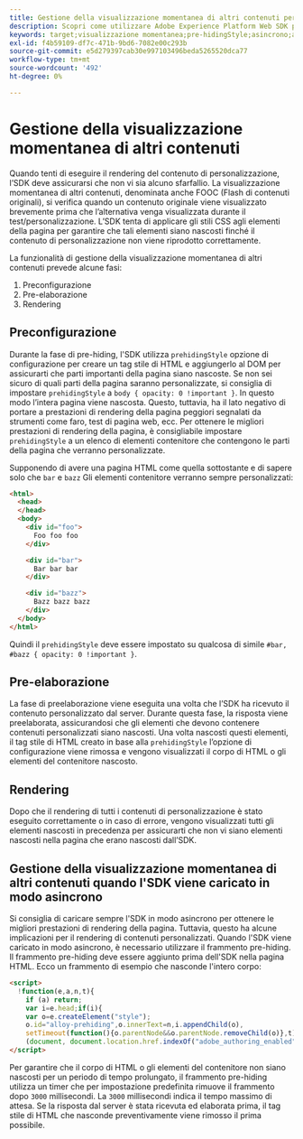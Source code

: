 ```yaml
---
title: Gestione della visualizzazione momentanea di altri contenuti per esperienze personalizzate tramite l’SDK per web di Adobe Experience Platform
description: Scopri come utilizzare Adobe Experience Platform Web SDK per gestire la visualizzazione momentanea di altri contenuti sulle esperienze utente.
keywords: target;visualizzazione momentanea;pre-hidingStyle;asincrono;asincrono;
exl-id: f4b59109-df7c-471b-9bd6-7082e00c293b
source-git-commit: e5d279397cab30e997103496beda5265520dca77
workflow-type: tm+mt
source-wordcount: '492'
ht-degree: 0%

---
```


# Gestione della visualizzazione momentanea di altri contenuti

Quando tenti di eseguire il rendering del contenuto di personalizzazione, l’SDK deve assicurarsi che non vi sia alcuno sfarfallio. La visualizzazione momentanea di altri contenuti, denominata anche FOOC (Flash di contenuti originali), si verifica quando un contenuto originale viene visualizzato brevemente prima che l’alternativa venga visualizzata durante il test/personalizzazione. L’SDK tenta di applicare gli stili CSS agli elementi della pagina per garantire che tali elementi siano nascosti finché il contenuto di personalizzazione non viene riprodotto correttamente.

La funzionalità di gestione della visualizzazione momentanea di altri contenuti prevede alcune fasi:

1. Preconfigurazione
1. Pre-elaborazione
1. Rendering

## Preconfigurazione

Durante la fase di pre-hiding, l&#39;SDK utilizza `prehidingStyle` opzione di configurazione per creare un tag stile di HTML e aggiungerlo al DOM per assicurarti che parti importanti della pagina siano nascoste. Se non sei sicuro di quali parti della pagina saranno personalizzate, si consiglia di impostare `prehidingStyle` a `body { opacity: 0 !important }`. In questo modo l’intera pagina viene nascosta. Questo, tuttavia, ha il lato negativo di portare a prestazioni di rendering della pagina peggiori segnalati da strumenti come faro, test di pagina web, ecc. Per ottenere le migliori prestazioni di rendering della pagina, è consigliabile impostare `prehidingStyle` a un elenco di elementi contenitore che contengono le parti della pagina che verranno personalizzate.

Supponendo di avere una pagina HTML come quella sottostante e di sapere solo che `bar` e `bazz` Gli elementi contenitore verranno sempre personalizzati:

```html
<html>
  <head>
  </head>
  <body>
    <div id="foo">
      Foo foo foo
    </div>

    <div id="bar">
      Bar bar bar
    </div>

    <div id="bazz">
      Bazz bazz bazz
    </div>
  </body>
</html>
```

Quindi il `prehidingStyle` deve essere impostato su qualcosa di simile `#bar, #bazz { opacity: 0 !important }`.

## Pre-elaborazione

La fase di preelaborazione viene eseguita una volta che l’SDK ha ricevuto il contenuto personalizzato dal server. Durante questa fase, la risposta viene preelaborata, assicurandosi che gli elementi che devono contenere contenuti personalizzati siano nascosti. Una volta nascosti questi elementi, il tag stile di HTML creato in base alla `prehidingStyle` l’opzione di configurazione viene rimossa e vengono visualizzati il corpo di HTML o gli elementi del contenitore nascosto.

## Rendering

Dopo che il rendering di tutti i contenuti di personalizzazione è stato eseguito correttamente o in caso di errore, vengono visualizzati tutti gli elementi nascosti in precedenza per assicurarti che non vi siano elementi nascosti nella pagina che erano nascosti dall’SDK.

## Gestione della visualizzazione momentanea di altri contenuti quando l&#39;SDK viene caricato in modo asincrono

Si consiglia di caricare sempre l&#39;SDK in modo asincrono per ottenere le migliori prestazioni di rendering della pagina. Tuttavia, questo ha alcune implicazioni per il rendering di contenuti personalizzati. Quando l&#39;SDK viene caricato in modo asincrono, è necessario utilizzare il frammento pre-hiding. Il frammento pre-hiding deve essere aggiunto prima dell&#39;SDK nella pagina HTML. Ecco un frammento di esempio che nasconde l&#39;intero corpo:

```html
<script>
  !function(e,a,n,t){
    if (a) return;
    var i=e.head;if(i){
    var o=e.createElement("style");
    o.id="alloy-prehiding",o.innerText=n,i.appendChild(o),
    setTimeout(function(){o.parentNode&&o.parentNode.removeChild(o)},t)}}
    (document, document.location.href.indexOf("adobe_authoring_enabled") !== -1, "body { opacity: 0 !important }", 3000);
</script>
```

Per garantire che il corpo di HTML o gli elementi del contenitore non siano nascosti per un periodo di tempo prolungato, il frammento pre-hiding utilizza un timer che per impostazione predefinita rimuove il frammento dopo `3000` millisecondi. La `3000` millisecondi indica il tempo massimo di attesa. Se la risposta dal server è stata ricevuta ed elaborata prima, il tag stile di HTML che nasconde preventivamente viene rimosso il prima possibile.
